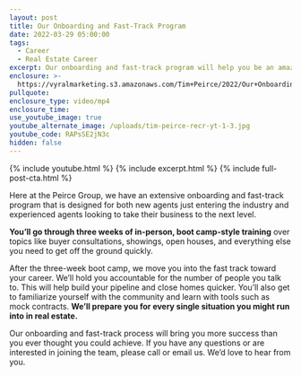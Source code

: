 ```yaml
---
layout: post
title: Our Onboarding and Fast-Track Program
date: 2022-03-29 05:00:00
tags:
  - Career
  - Real Estate Career
excerpt: Our onboarding and fast-track program will help you be an amazing agent.
enclosure: >-
  https://vyralmarketing.s3.amazonaws.com/Tim+Peirce/2022/Our+Onboarding+and+Fast-Track+Program.mp4
pullquote:
enclosure_type: video/mp4
enclosure_time:
use_youtube_image: true
youtube_alternate_image: /uploads/tim-peirce-recr-yt-1-3.jpg
youtube_code: RAPsSE2jN3c
hidden: false
---
```

{% include youtube.html %} {% include excerpt.html %} {% include full-post-cta.html %}

Here at the Peirce Group, we have an extensive onboarding and fast-track program that is designed for both new agents just entering the industry and experienced agents looking to take their business to the next level.&nbsp;

**You’ll go through three weeks of in-person, boot camp-style training** over topics like buyer consultations, showings, open houses, and everything else you need to get off the ground quickly.&nbsp;

After the three-week boot camp, we move you into the fast track toward your career. We’ll hold you accountable for the number of people you talk to. This will help build your pipeline and close homes quicker. You’ll also get to familiarize yourself with the community and learn with tools such as mock contracts. **We’ll prepare you for every single situation you might run into in real estate.&nbsp;**

Our onboarding and fast-track process will bring you more success than you ever thought you could achieve. If you have any questions or are interested in joining the team, please call or email us. We’d love to hear from you.
